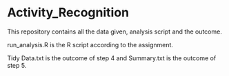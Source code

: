 # Activity_Recognition

This repository contains all the data given, analysis script and the outcome. 

run_analysis.R is the R script according to the assignment.


Tidy Data.txt is the outcome of step 4 and Summary.txt is the outcome of step 5.
